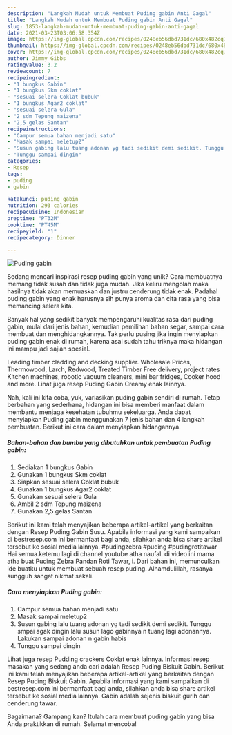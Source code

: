 ```yaml
---
description: "Langkah Mudah untuk Membuat Puding gabin Anti Gagal"
title: "Langkah Mudah untuk Membuat Puding gabin Anti Gagal"
slug: 1853-langkah-mudah-untuk-membuat-puding-gabin-anti-gagal
date: 2021-03-23T03:06:58.354Z
image: https://img-global.cpcdn.com/recipes/0248eb56dbd731dc/680x482cq70/puding-gabin-foto-resep-utama.jpg
thumbnail: https://img-global.cpcdn.com/recipes/0248eb56dbd731dc/680x482cq70/puding-gabin-foto-resep-utama.jpg
cover: https://img-global.cpcdn.com/recipes/0248eb56dbd731dc/680x482cq70/puding-gabin-foto-resep-utama.jpg
author: Jimmy Gibbs
ratingvalue: 3.2
reviewcount: 7
recipeingredient:
- "1 bungkus Gabin"
- "1 bungkus Skm coklat"
- "sesuai selera Coklat bubuk"
- "1 bungkus Agar2 coklat"
- "sesuai selera Gula"
- "2 sdm Tepung maizena"
- "2,5 gelas Santan"
recipeinstructions:
- "Campur semua bahan menjadi satu"
- "Masak sampai meletup2"
- "Susun gabing lalu tuang adonan yg tadi sedikit demi sedikit. Tunggu smpai agak dingin lalu susun lago gabinnya n tuang lagi adonannya. Lakukan sampai adonan n gabin habis"
- "Tunggu sampai dingin"
categories:
- Resep
tags:
- puding
- gabin

katakunci: puding gabin 
nutrition: 293 calories
recipecuisine: Indonesian
preptime: "PT32M"
cooktime: "PT45M"
recipeyield: "1"
recipecategory: Dinner

---
```



![Puding gabin](https://img-global.cpcdn.com/recipes/0248eb56dbd731dc/680x482cq70/puding-gabin-foto-resep-utama.jpg)

Sedang mencari inspirasi resep puding gabin yang unik? Cara membuatnya memang tidak susah dan tidak juga mudah. Jika keliru mengolah maka hasilnya tidak akan memuaskan dan justru cenderung tidak enak. Padahal puding gabin yang enak harusnya sih punya aroma dan cita rasa yang bisa memancing selera kita.

Banyak hal yang sedikit banyak mempengaruhi kualitas rasa dari puding gabin, mulai dari jenis bahan, kemudian pemilihan bahan segar, sampai cara membuat dan menghidangkannya. Tak perlu pusing jika ingin menyiapkan puding gabin enak di rumah, karena asal sudah tahu triknya maka hidangan ini mampu jadi sajian spesial.

Leading timber cladding and decking supplier. Wholesale Prices, Thermowood, Larch, Redwood, Treated Timber Free delivery, project rates Kitchen machines, robotic vacuum cleaners, mini bar fridges, Cooker hood and more. Lihat juga resep Puding Gabin Creamy enak lainnya.


Nah, kali ini kita coba, yuk, variasikan puding gabin sendiri di rumah. Tetap berbahan yang sederhana, hidangan ini bisa memberi manfaat dalam membantu menjaga kesehatan tubuhmu sekeluarga. Anda dapat menyiapkan Puding gabin menggunakan 7 jenis bahan dan 4 langkah pembuatan. Berikut ini cara dalam menyiapkan hidangannya.

<!--inarticleads1-->

##### Bahan-bahan dan bumbu yang dibutuhkan untuk pembuatan Puding gabin:

1. Sediakan 1 bungkus Gabin
1. Gunakan 1 bungkus Skm coklat
1. Siapkan sesuai selera Coklat bubuk
1. Gunakan 1 bungkus Agar2 coklat
1. Gunakan sesuai selera Gula
1. Ambil 2 sdm Tepung maizena
1. Gunakan 2,5 gelas Santan


Berikut ini kami telah menyajikan beberapa artikel-artikel yang berkaitan dengan Resep Puding Gabin Susu. Apabila informasi yang kami sampaikan di bestresep.com ini bermanfaat bagi anda, silahkan anda bisa share artikel tersebut ke sosial media lainnya. #pudingzebra #puding #pudingrotitawar Hai semua.ketemu lagi di channel youtube atha naufal. di video ini mama atha buat Puding Zebra Pandan Roti Tawar, i. Dari bahan ini, memunculkan ide buatku untuk membuat sebuah resep puding. Alhamdulillah, rasanya sungguh sangat nikmat sekali. 

<!--inarticleads2-->

##### Cara menyiapkan Puding gabin:

1. Campur semua bahan menjadi satu
1. Masak sampai meletup2
1. Susun gabing lalu tuang adonan yg tadi sedikit demi sedikit. Tunggu smpai agak dingin lalu susun lago gabinnya n tuang lagi adonannya. Lakukan sampai adonan n gabin habis
1. Tunggu sampai dingin


Lihat juga resep Pudding crackers Coklat enak lainnya. Informasi resep masakan yang sedang anda cari adalah Resep Puding Biskuit Gabin. Berikut ini kami telah menyajikan beberapa artikel-artikel yang berkaitan dengan Resep Puding Biskuit Gabin. Apabila informasi yang kami sampaikan di bestresep.com ini bermanfaat bagi anda, silahkan anda bisa share artikel tersebut ke sosial media lainnya. Gabin adalah sejenis biskuit gurih dan cenderung tawar. 

Bagaimana? Gampang kan? Itulah cara membuat puding gabin yang bisa Anda praktikkan di rumah. Selamat mencoba!
